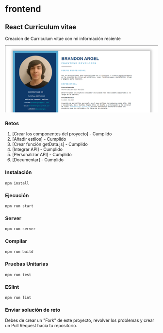 # frontend

## React Curriculum vitae

Creacion de Curriculum vitae con mi información reciente

![react-cv](https://github.com/PlatziMaster/frontend/blob/main/screenshot.png?raw=true)

### Retos
1. [Crear los componentes del proyecto] - Cumplido
2. [Añadir estilos] - Cumplido
3. [Crear función getData.js] - Cumplido
4. [Integrar API] - Cumplido
5. [Personalizar API] - Cumplido
6. [Documentar] - Cumplido

### Instalación
```
npm install
```

### Ejecución
```
npm run start
```

### Server
```
npm run server
```

### Compilar
```
npm run build
```

### Pruebas Unitarias
```
npm run test
```

### ESlint
```
npm run lint
```

### Enviar solución de reto
Debes de crear un "Fork" de este proyecto, revolver los problemas y crear un Pull Request hacia tu repositorio.


